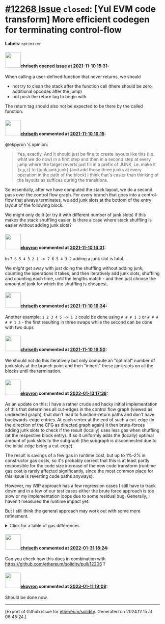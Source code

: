 # [\#12268 Issue](https://github.com/ethereum/solidity/issues/12268) `closed`: [Yul EVM code transform] More efficient codegen for terminating control-flow
**Labels**: `optimizer`


#### <img src="https://avatars.githubusercontent.com/u/9073706?v=4" width="50">[chriseth](https://github.com/chriseth) opened issue at [2021-11-10 15:31](https://github.com/ethereum/solidity/issues/12268):

When calling a user-defined function that never returns, we should
 - not try to clean the stack after the function call (there should be zero additional opcodes after the jump)
 - not push the return tag to begin with

The return tag should also not be expected to be there by the called function.

#### <img src="https://avatars.githubusercontent.com/u/9073706?v=4" width="50">[chriseth](https://github.com/chriseth) commented at [2021-11-10 16:15](https://github.com/ethereum/solidity/issues/12268#issuecomment-965501917):

@ekpyron 's opinion:

> Yes, exactly. And it should just be fine to create layouts like this (i.e. what we do now) in a first step and then in a second step at every jump where the target reverts just fill in a prefix of JUNK, i.e. make it {x,y,z} to {junk,junk,junk} (and add those three junks at every operation in the path of the block)
> I think that's easier than thinking of the layouts as suffices during the transitions.

So essentially, after we have computed the stack layout, we do a second pass over the control flow graph. For every branch that goes into a control-flow that always terminates, we add junk slots at the bottom of the entry layout of the following block.

We might only do it (or try it with different number of junk slots) if this makes the stack shuffling easier. Is there a case where stack shuffling is easier without adding junk slots?

#### <img src="https://avatars.githubusercontent.com/u/1347491?v=4" width="50">[ekpyron](https://github.com/ekpyron) commented at [2021-11-10 16:31](https://github.com/ethereum/solidity/issues/12268#issuecomment-965516419):

In ``7 6 5 4 3 2 1 -> 7 6 5 4 3 2`` adding a junk slot is fatal...

We *might* get away with just doing the shuffling without adding junk, counting the operations it takes, and then iteratively add junk slots, shuffling and counting each time, until the lengths match - and then just choose the amount of junk for which the shuffling is cheapest.

#### <img src="https://avatars.githubusercontent.com/u/9073706?v=4" width="50">[chriseth](https://github.com/chriseth) commented at [2021-11-10 16:34](https://github.com/ethereum/solidity/issues/12268#issuecomment-965523384):

Another example: `1 2 3 4 5 -> 1 3` could be done using `# # # 1 3` or `# # # # # 1 3` - the first resulting in three swaps while the second can be done with two dups

#### <img src="https://avatars.githubusercontent.com/u/9073706?v=4" width="50">[chriseth](https://github.com/chriseth) commented at [2021-11-10 16:50](https://github.com/ethereum/solidity/issues/12268#issuecomment-965538432):

We should not do this iteratively but only compute an "optimal" number of junk slots at the branch point and then "inherit" these junk slots on all the blocks until the termination.

#### <img src="https://avatars.githubusercontent.com/u/1347491?v=4" width="50">[ekpyron](https://github.com/ekpyron) commented at [2022-01-13 17:38](https://github.com/ethereum/solidity/issues/12268#issuecomment-1012360047):

As an update on this: I have a rather crude and hacky initial implementation of this that determines all cut-edges in the control flow graph (viewed as undirected graph), that don't lead to function-return paths and don't have backwards-edge entries. At each vertex at the end of such a cut-edge (in the direction of the CFG as directed graph again) it then brute-forces adding junk slots to check if the result (locally) uses less gas when shuffling (at the respective block entry). If so it uniformly adds the (locally) optimal amount of junk slots to the subgraph (the subgraph is disconnected due to the initial edge being a cut-edge).

The result is savings of a few gas in runtime cost, but up to 1%-2% in constructor gas costs, so it's probably correct that this is at least partly responsible for the code size increase of the new code transform (runtime gas cost is rarely affected significantly, since the most common place for this issue is reverting code paths anyways).

However, my WIP approach has a few regression cases I still have to track down and in a few of our test cases either the brute force approach is too slow or my implementation loops due to some residual bug. Generally, I haven't measured the runtime impact yet.

But I still think the general approach may work out with some more refinement.

<details><summary>Click for a table of gas differences</summary>

| File name                                                                                    |   IR-optimized (%) |   Legacy-Optimized (%) |   Legacy (%) |
|----------------------------------------------------------------------------------------------|--------------------|------------------------|--------------|
| constructor_inheritance_init_order.sol                                                       |       -0.189801    |                      0 |            0 |
| constructor_with_params_inheritance.sol                                                      |       -0.275544    |                      0 |            0 |
| constructor_with_params.sol                                                                  |       -0.283996    |                      0 |            0 |
| constructor_inheritance_init_order_2.sol                                                     |       -0.189801    |                      0 |            0 |
| constructor_with_params_diamond_inheritance.sol                                              |       -0.493914    |                      0 |            0 |
| smoke/constructor.sol                                                                        |        0.309695    |                      0 |            0 |
| events/event_dynamic_array_storage_v2.sol                                                    |       -0.00435745  |                      0 |            0 |
| events/event_emit_from_other_contract.sol                                                    |        0.0563876   |                      0 |            0 |
| events/event_dynamic_array_storage.sol                                                       |       -0.00435745  |                      0 |            0 |
| functionCall/failed_create.sol                                                               |       -0.992801    |                      0 |            0 |
| functionCall/creation_function_call_with_salt.sol                                            |       -0.321264    |                      0 |            0 |
| functionCall/gas_and_value_basic.sol                                                         |       -1.39268     |                      0 |            0 |
| functionCall/external_call_to_nonexisting_debugstrings.sol                                   |       -0.62625     |                      0 |            0 |
| functionCall/external_call_to_nonexisting.sol                                                |       -3.06786     |                      0 |            0 |
| functionCall/mapping_array_internal_argument.sol                                             |       -0.00178737  |                      0 |            0 |
| functionCall/creation_function_call_with_args.sol                                            |       -0.321526    |                      0 |            0 |
| functionCall/send_zero_ether.sol                                                             |       -0.62997     |                      0 |            0 |
| functionCall/gas_and_value_brace_syntax.sol                                                  |       -1.39268     |                      0 |            0 |
| externalContracts/snark.sol                                                                  |        0           |                      0 |            0 |
| externalContracts/ramanujan_pi.sol                                                           |       -1.69397     |                      0 |            0 |
| externalContracts/deposit_contract.sol                                                       |       -0.626414    |                      0 |            0 |
| externalContracts/FixedFeeRegistrar.sol                                                      |       -1.82649     |                      0 |            0 |
| externalContracts/strings.sol                                                                |       -0.394212    |                      0 |            0 |
| constructor/constructor_static_array_argument.sol                                            |       -0.602553    |                      0 |            0 |
| constructor/arrays_in_constructors.sol                                                       |       -1.71416     |                      0 |            0 |
| constructor/constructor_arguments_external.sol                                               |        0.794222    |                      0 |            0 |
| constructor/bytes_in_constructors_packer.sol                                                 |       -1.30244     |                      0 |            0 |
| constructor/bytes_in_constructors_unpacker.sol                                               |       -2.00314     |                      0 |            0 |
| calldata/copy_from_calldata_removes_bytes_data.sol                                           |        0.00128884  |                      0 |            0 |
| inheritance/value_for_constructor.sol                                                        |       -0.774297    |                      0 |            0 |
| inheritance/inherited_function_calldata_memory_interface.sol                                 |       -8.45582     |                      0 |            0 |
| abiEncoderV2/abi_encode_calldata_slice.sol                                                   |       -0.016033    |                      0 |            0 |
| abiEncoderV2/storage_array_encoding.sol                                                      |       -0.00136305  |                      0 |            0 |
| abiEncoderV2/abi_encode_v2_in_function_inherited_in_v1_contract.sol                          |        0.338528    |                      0 |            0 |
| abiEncoderV2/calldata_array.sol                                                              |       -0.0034891   |                      0 |            0 |
| abiEncoderV2/abi_encode_v2.sol                                                               |       -0.00176428  |                      0 |            0 |
| userDefinedValueType/erc20.sol                                                               |       -1.31874     |                      0 |            0 |
| userDefinedValueType/calldata.sol                                                            |       -0.00163253  |                      0 |            0 |
| libraries/internal_types_in_library.sol                                                      |       -0.00172679  |                      0 |            0 |
| libraries/using_library_mappings_public.sol                                                  |       -0.00167005  |                      0 |            0 |
| libraries/using_library_structs.sol                                                          |       -0.00392661  |                      0 |            0 |
| abiEncoderV1/abi_encode_calldata_slice.sol                                                   |       -0.016033    |                      0 |            0 |
| abiEncoderV1/abi_decode_v2_storage.sol                                                       |       -0.00098371  |                      0 |            0 |
| abiEncoderV1/struct/struct_storage_ptr.sol                                                   |        0.0077637   |                      0 |            0 |
| viaYul/array_storage_length_access.sol                                                       |       -0.000492669 |                      0 |            0 |
| viaYul/array_storage_index_boundary_test.sol                                                 |       -0.00935666  |                      0 |            0 |
| viaYul/array_memory_index_access.sol                                                         |       -0.00144466  |                      0 |            0 |
| viaYul/array_storage_index_access.sol                                                        |       -2.44065e-05 |                      0 |            0 |
| viaYul/array_storage_push_empty_length_address.sol                                           |       -0.00061745  |                      0 |            0 |
| viaYul/array_storage_push_empty.sol                                                          |       -0.00161416  |                      0 |            0 |
| viaYul/array_storage_push_pop.sol                                                            |       -8.78286e-05 |                      0 |            0 |
| viaYul/array_storage_index_zeroed_test.sol                                                   |       -6.05855e-05 |                      0 |            0 |
| salted_create/salted_create_with_value.sol                                                   |        0.219823    |                      0 |            0 |
| state/blockhash_basic.sol                                                                    |       -0.569097    |                      0 |            0 |
| array/constant_var_as_array_length.sol                                                       |       -0.207524    |                      0 |            0 |
| array/function_array_cross_calls.sol                                                         |       -1.93678     |                      0 |            0 |
| array/reusing_memory.sol                                                                     |        0.174325    |                      0 |            0 |
| array/byte_array_transitional_2.sol                                                          |       -0.00126468  |                      0 |            0 |
| array/fixed_arrays_in_constructors.sol                                                       |        0.322049    |                      0 |            0 |
| array/bytes_length_member.sol                                                                |       -0.000905526 |                      0 |            0 |
| array/dynamic_multi_array_cleanup.sol                                                        |       -0.00163228  |                      0 |            0 |
| array/fixed_arrays_as_return_type.sol                                                        |       -0.89856     |                      0 |            0 |
| array/arrays_complex_from_and_to_storage.sol                                                 |       -0.00105313  |                      0 |            0 |
| array/create_memory_array.sol                                                                |       -0.00153146  |                      0 |            0 |
| array/delete/bytes_delete_element.sol                                                        |        0.00354148  |                      0 |            0 |
| array/push/array_push_struct_from_calldata.sol                                               |       -0.00144108  |                      0 |            0 |
| array/push/array_push_nested_from_calldata.sol                                               |       -0.00176574  |                      0 |            0 |
| array/push/byte_array_push_transition.sol                                                    |       -0.00113091  |                      0 |            0 |
| array/copying/array_copy_storage_storage_static_static.sol                                   |       -0.00465924  |                      0 |            0 |
| array/copying/array_copy_different_packing.sol                                               |       -0.00188172  |                      0 |            0 |
| array/copying/array_copy_target_simple_2.sol                                                 |       -0.000730026 |                      0 |            0 |
| array/copying/array_nested_calldata_to_storage.sol                                           |       -0.00136578  |                      0 |            0 |
| array/copying/memory_dyn_2d_bytes_to_storage.sol                                             |        0.00230918  |                      0 |            0 |
| array/copying/array_nested_memory_to_storage.sol                                             |       -0.00110868  |                      0 |            0 |
| array/copying/array_copy_including_array.sol                                                 |       -4.29914e-05 |                      0 |            0 |
| array/copying/array_copy_target_simple.sol                                                   |       -0.00067849  |                      0 |            0 |
| array/copying/copy_function_internal_storage_array.sol                                       |       -0.00161186  |                      0 |            0 |
| array/copying/array_of_function_external_storage_to_storage_dynamic.sol                      |       -0.0019102   |                      0 |            0 |
| array/copying/copy_byte_array_in_struct_to_storage.sol                                       |       -0.00139235  |                      0 |            0 |
| array/copying/array_of_function_external_storage_to_storage_dynamic_different_mutability.sol |       -0.00191622  |                      0 |            0 |
| array/copying/calldata_array_dynamic_to_storage.sol                                          |       -0.00179919  |                      0 |            0 |
| array/copying/bytes_inside_mappings.sol                                                      |       -0.00138716  |                      0 |            0 |
| array/copying/array_of_struct_memory_to_storage.sol                                          |       -0.000839285 |                      0 |            0 |
| array/copying/copy_byte_array_to_storage.sol                                                 |       -0.00165091  |                      0 |            0 |
| array/copying/array_copy_calldata_storage.sol                                                |       -0.000307376 |                      0 |            0 |
| array/copying/copy_removes_bytes_data.sol                                                    |       -0.000563644 |                      0 |            0 |
| array/copying/array_copy_nested_array.sol                                                    |       -0.000289769 |                      0 |            0 |
| array/copying/array_of_struct_calldata_to_storage.sol                                        |       -0.00165224  |                      0 |            0 |
| array/copying/copying_bytes_multiassign.sol                                                  |        0.00180276  |                      0 |            0 |
| array/copying/storage_memory_nested.sol                                                      |       -0.00192507  |                      0 |            0 |
| array/copying/storage_memory_nested_struct.sol                                               |       -0.000685284 |                      0 |            0 |
| array/copying/array_copy_storage_storage_different_base.sol                                  |       -0.000885128 |                      0 |            0 |
| array/copying/storage_memory_nested_from_pointer.sol                                         |       -0.00192507  |                      0 |            0 |
| array/copying/bytes_storage_to_storage.sol                                                   |       -0.0031624   |                      0 |            0 |
| array/pop/array_pop_uint24_transition.sol                                                    |       -0.00376944  |                      0 |            0 |
| array/pop/byte_array_pop_masking_long.sol                                                    |       -0.00553031  |                      0 |            0 |
| array/pop/byte_array_pop_copy_long.sol                                                       |       -0.00365287  |                      0 |            0 |
| array/pop/byte_array_pop_long_storage_empty_garbage_ref.sol                                  |       -0.000701066 |                      0 |            0 |
| array/pop/byte_array_pop_long_storage_empty.sol                                              |       -0.00203516  |                      0 |            0 |
| array/pop/array_pop_array_transition.sol                                                     |       -0.000264145 |                      0 |            0 |
| immutable/use_scratch.sol                                                                    |       -2.99889     |                      0 |            0 |
| immutable/multi_creation.sol                                                                 |       -0.00471006  |                      0 |            0 |
| structs/struct_copy.sol                                                                      |       -0.00174812  |                      0 |            0 |
| structs/struct_containing_bytes_copy_and_delete.sol                                          |       -0.0014953   |                      0 |            0 |
| structs/struct_memory_to_storage_function_ptr.sol                                            |       -0.00180235  |                      0 |            0 |
| structs/calldata/calldata_struct_with_nested_array_to_storage.sol                            |       -0.00245825  |                      0 |            0 |
| various/staticcall_for_view_and_pure.sol                                                     |        3.04758e-06 |                      0 |            0 |
| various/erc20.sol                                                                            |       -1.33243     |                      0 |            0 |
| various/senders_balance.sol                                                                  |       -0.41538     |                      0 |            0 |
| various/value_complex.sol                                                                    |       -0.633705    |                      0 |            0 |
| various/address_code.sol                                                                     |       -1.5364      |                      0 |            0 |
| various/contract_binary_dependencies.sol                                                     |       -0.429378    |                      0 |            0 |
| various/value_insane.sol                                                                     |       -0.63034     |                      0 |            0 |
| various/skip_dynamic_types_for_structs.sol                                                   |       -0.00335505  |                      0 |            0 |
| isoltestTesting/balance_other_contract.sol                                                   |       -0.621482    |                      0 |            0 |
</details>

#### <img src="https://avatars.githubusercontent.com/u/9073706?v=4" width="50">[chriseth](https://github.com/chriseth) commented at [2022-01-31 18:24](https://github.com/ethereum/solidity/issues/12268#issuecomment-1026076531):

Can you check how this does in combination with https://github.com/ethereum/solidity/pull/12206 ?

#### <img src="https://avatars.githubusercontent.com/u/1347491?v=4" width="50">[ekpyron](https://github.com/ekpyron) commented at [2023-01-11 19:09](https://github.com/ethereum/solidity/issues/12268#issuecomment-1379358088):

Should be done now.


-------------------------------------------------------------------------------



[Export of Github issue for [ethereum/solidity](https://github.com/ethereum/solidity). Generated on 2024.12.15 at 06:45:24.]
